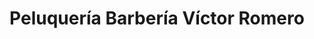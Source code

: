 ---
title: "Peluquería Barbería Víctor Romero"
url: /sevilla/peluqueria-barberia-victor-romero/
shop: Friseur
---